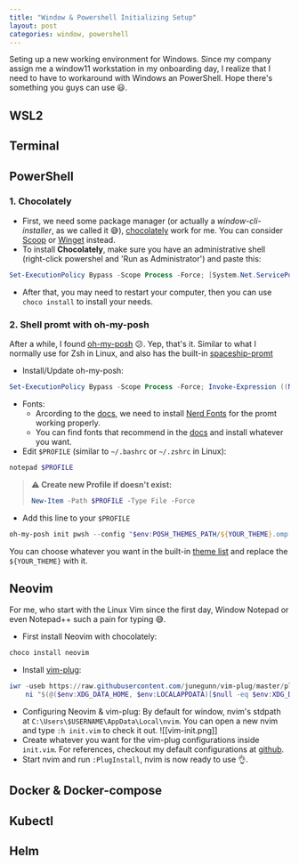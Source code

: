 ```yaml
---
title: "Window & Powershell Initializing Setup"
layout: post
categories: window, powershell
---
```


Seting up a new working environment for Windows.
Since my company assign me a window11 workstation in my onboarding day, I realize that I need to have to workaround with Windows an PowerShell. Hope there's something you guys can use 😃.

## WSL2


## Terminal


## PowerShell
### 1. Chocolately
- First, we need some package manager (or actually a *window-cli-installer*, as we called it 😅), [chocolately](https://chocolatey.org/install) work for me. You can consider [Scoop](https://scoop.sh/) or [Winget]() instead.
- To install **Chocolately**, make sure you have an administrative shell (right-click powershel and 'Run as Administrator') and paste this:
```PowerShell
Set-ExecutionPolicy Bypass -Scope Process -Force; [System.Net.ServicePointManager]::SecurityProtocol = [System.Net.ServicePointManager]::SecurityProtocol -bor 3072; iex ((New-Object System.Net.WebClient).DownloadString('https://community.chocolatey.org/install.ps1'))
```
- After that, you may need to restart your computer, then you can use `choco install` to install your needs.
### 2. Shell promt with oh-my-posh
After a while, I found [oh-my-posh](https://ohmyposh.dev/docs/) 😕. Yep, that's it.
Similar to what I normally use for Zsh in Linux, and also has the built-in [spaceship-promt](https://spaceship-prompt.sh/)
- Install/Update oh-my-posh:
```PowerShell
Set-ExecutionPolicy Bypass -Scope Process -Force; Invoke-Expression ((New-Object System.Net.WebClient).DownloadString('https://ohmyposh.dev/install.ps1'))
```
- Fonts: 
	- Arcording to the [docs](https://ohmyposh.dev/docs/installation/fonts), we need to install [Nerd Fonts](https://www.nerdfonts.com/) for the promt working properly.
	- You can find fonts that recommend in the [docs](https://ohmyposh.dev/docs/installation/fonts) and install whatever you want.
- Edit `$PROFILE` (similar to `~/.bashrc` or `~/.zshrc` in Linux):
```PowerShell
notepad $PROFILE
```
> **⚠ Create new Profile if doesn't exist:**
> ```Powershell
> New-Item -Path $PROFILE -Type File -Force
> ```
- Add this line to your `$PROFILE`
```PowerShell
oh-my-posh init pwsh --config "$env:POSH_THEMES_PATH/${YOUR_THEME}.omp.json" | Invoke-Expression
```
You can choose whatever you want in the built-in [theme list](https://ohmyposh.dev/docs/themes) and replace the `${YOUR_THEME}` with it.

## Neovim
For me, who start with the Linux Vim since the first day, Window Notepad or even Notepad++ such a pain for typing 😅.
- First install Neovim with chocolately:
```PowerShell
choco install neovim
```
- Install [vim-plug](https://github.com/junegunn/vim-plug):
```PowerShell
iwr -useb https://raw.githubusercontent.com/junegunn/vim-plug/master/plug.vim |`
    ni "$(@($env:XDG_DATA_HOME, $env:LOCALAPPDATA)[$null -eq $env:XDG_DATA_HOME])/nvim-data/site/autoload/plug.vim" -Force
```
- Configuring Neovim & vim-plug:
By default for window, nvim's stdpath at `C:\Users\$USERNAME\AppData\Local\nvim`. You can open a new nvim and type `:h init.vim` to check it out.
![[vim-init.png]]
- Create whatever you want for the vim-plug configurations inside `init.vim`. For references, checkout my default configurations at [github](https://github.com/d-clz/nvim.git).
- Start nvim and run `:PlugInstall`, nvim is now ready to use 👌.
## Docker & Docker-compose

## Kubectl

## Helm
